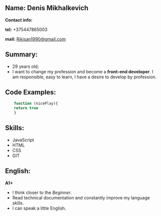## Name: Denis Mikhalkevich
**Contact info:**

 **tel:** +375447865003

 **mail:** Rikisan1990@gmail.com

## Summary:
- 29 years old;
- I want to change my profession and become a **front-end developer**. I am responsible, easy to learn, I have a desire to develop by profession.

## Code Examples:
```javascript
    function (nicePlay){
    return true
    }
```

## Skills: 
 - JavaScript
 - HTML
 - CSS
 - GIT

## English: 
 **A1+**
   - I think closer to the *Beginner*. 
   - Read technical documentation and constantly improve my language skills.
   - I can speak a little English.
